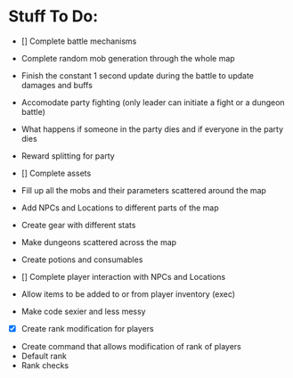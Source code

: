 # Stuff To Do:



- [] Complete battle mechanisms
- Complete random mob generation through the whole map
- Finish the constant 1 second update during the battle to update damages and buffs
- Accomodate party fighting (only leader can initiate a fight or a dungeon battle)
- What happens if someone in the party dies and if everyone in the party dies
- Reward splitting for party



- [] Complete assets
- Fill up all the mobs and their parameters scattered around the map
- Add NPCs and Locations to different parts of the map
- Create gear with different stats
- Make dungeons scattered across the map
- Create potions and consumables



- [] Complete player interaction with NPCs and Locations
- Allow items to be added to or from player inventory (exec)
- Make code sexier and less messy



- [x] Create rank modification for players
- Create command that allows modification of rank of players
- Default rank 
- Rank checks
